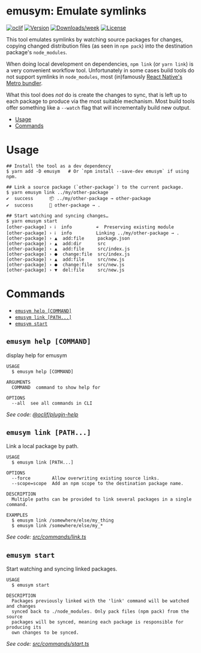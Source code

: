 emusym: Emulate symlinks
========================


[![oclif](https://img.shields.io/badge/cli-oclif-brightgreen.svg)](https://oclif.io)
[![Version](https://img.shields.io/npm/v/emusym.svg)](https://npmjs.org/package/emusym)
[![Downloads/week](https://img.shields.io/npm/dw/emusym.svg)](https://npmjs.org/package/emusym)
[![License](https://img.shields.io/npm/l/emusym.svg)](https://github.com/jonathan/emusym/blob/master/package.json)

This tool emulates symlinks by watching source packages for changes, copying
changed distribution files (as seen in `npm pack`) into the destination
package's `node_modules`.

When doing local development on dependencies, `npm link` (or `yarn link`) is a
very convenient workflow tool. Unfortunately in some cases build tools do not
support symlinks in `node_modules`, most (in)famously [React Native's Metro bundler](https://github.com/facebook/metro/issues/1).

What this tool does _not_ do is create the changes to sync, that is left up to
each package to produce via the most suitable mechanism. Most build tools offer
something like a `--watch` flag that will incrementally build new output.

<!-- toc -->
* [Usage](#usage)
* [Commands](#commands)
<!-- tocstop -->


# Usage
```sh-session
## Install the tool as a dev dependency
$ yarn add -D emusym   # Or `npm install --save-dev emusym` if using npm.

## Link a source package (`other-package`) to the current package.
$ yarn emusym link ../my/other-package
✔  success      📦 ../my/other-package → other-package
✔  success      🔗 other-package → .

## Start watching and syncing changes…
$ yarn emusym start
[other-package] › ℹ  info         ☔️  Preserving existing module
[other-package] › ℹ  info         Linking ../my/other-package → .
[other-package] › ▲  add:file     package.json
[other-package] › ▲  add:dir      src
[other-package] › ▲  add:file     src/index.js
[other-package] › ●  change:file  src/index.js
[other-package] › ▲  add:file     src/new.js
[other-package] › ●  change:file  src/new.js
[other-package] › ▼  del:file     src/new.js
```


# Commands
<!-- commands -->
* [`emusym help [COMMAND]`](#emusym-help-command)
* [`emusym link [PATH...]`](#emusym-link-path)
* [`emusym start`](#emusym-start)

## `emusym help [COMMAND]`

display help for emusym

```
USAGE
  $ emusym help [COMMAND]

ARGUMENTS
  COMMAND  command to show help for

OPTIONS
  --all  see all commands in CLI
```

_See code: [@oclif/plugin-help](https://github.com/oclif/plugin-help/blob/v3.2.2/src/commands/help.ts)_

## `emusym link [PATH...]`

Link a local package by path.

```
USAGE
  $ emusym link [PATH...]

OPTIONS
  --force        Allow overwriting existing source links.
  --scope=scope  Add an npm scope to the destination package name.

DESCRIPTION
  Multiple paths can be provided to link several packages in a single command.

EXAMPLES
  $ emusym link /somewhere/else/my_thing
  $ emusym link /somewhere/else/my_*
```

_See code: [src/commands/link.ts](https://github.com/jonathanj/emusym/blob/v0.1.0/src/commands/link.ts)_

## `emusym start`

Start watching and syncing linked packages.

```
USAGE
  $ emusym start

DESCRIPTION
  Packages previously linked with the 'link' command will be watched and changes
  synced back to ./node_modules. Only pack files (npm pack) from the source
  packages will be synced, meaning each package is responsible for producing its
  own changes to be synced.
```

_See code: [src/commands/start.ts](https://github.com/jonathanj/emusym/blob/v0.1.0/src/commands/start.ts)_
<!-- commandsstop -->
